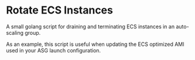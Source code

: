 # Rotate ECS Instances
A small golang script for draining and terminating ECS instances in an auto-scaling group.

As an example, this script is useful when updating the ECS optimized AMI used in your ASG launch configuration.
